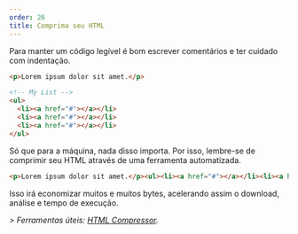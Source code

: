 ```yaml
---
order: 26
title: Comprima seu HTML
---
```


Para manter um código legível é bom escrever comentários e ter cuidado com indentação.

```html
<p>Lorem ipsum dolor sit amet.</p>

<!-- My List -->
<ul>
  <li><a href="#"></a></li>
  <li><a href="#"></a></li>
  <li><a href="#"></a></li>
</ul>
```

Só que para a máquina, nada disso importa. Por isso, lembre-se de comprimir seu HTML através de uma ferramenta automatizada.

```html
<p>Lorem ipsum dolor sit amet.</p><ul><li><a href="#"></a></li><li><a href="#"></a></li><li><a href="#"></a></li></ul>
```

Isso irá economizar muitos e muitos bytes, acelerando assim o download, análise e tempo de execução.

*> Ferramentas úteis: [HTML Compressor](http://code.google.com/p/htmlcompressor/).*
